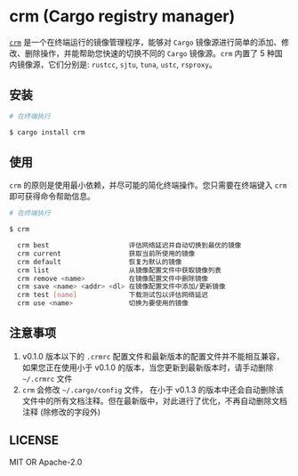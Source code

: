 # crm (Cargo registry manager)

[`crm`](https://github.com/wtklbm/crm) 是一个在终端运行的镜像管理程序，能够对 `Cargo` 镜像源进行简单的添加、修改、删除操作，并能帮助您快速的切换不同的 `Cargo` 镜像源。`crm` 内置了 5 种国内镜像源，它们分别是: `rustcc`, `sjtu`, `tuna`, `ustc`, `rsproxy`。



## 安装

```bash
# 在终端执行

$ cargo install crm
```



## 使用

`crm` 的原则是使用最小依赖，并尽可能的简化终端操作。您只需要在终端键入 `crm` 即可获得命令帮助信息。

```bash
# 在终端执行

$ crm

  crm best                    评估网络延迟并自动切换到最优的镜像
  crm current                 获取当前所使用的镜像
  crm default                 恢复为默认的镜像
  crm list                    从镜像配置文件中获取镜像列表
  crm remove <name>           在镜像配置文件中删除镜像
  crm save <name> <addr> <dl> 在镜像配置文件中添加/更新镜像
  crm test [name]             下载测试包以评估网络延迟
  crm use <name>              切换为要使用的镜像
```



## 注意事项

1. v0.1.0 版本以下的 `.crmrc` 配置文件和最新版本的配置文件并不能相互兼容，如果您正在使用小于 v0.1.0 的版本，当您更新到最新版本时，请手动删除 `~/.crmrc` 文件
2. `crm` 会修改 `~/.cargo/config` 文件， 在小于 v0.1.3 的版本中还会自动删除该文件中的所有文档注释。但在最新版中，对此进行了优化，不再自动删除文档注释 (除修改的字段外)



## LICENSE

MIT OR Apache-2.0

